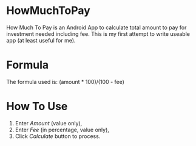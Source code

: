 HowMuchToPay
============

How Much To Pay is an Android App to calculate total amount to pay for investment needed including fee. This is my first attempt to write useable app (at least useful for me).


Formula
=======

The formula used is: (amount * 100)/(100 - fee)


How To Use
==========

1. Enter *Amount* (value only),
2. Enter *Fee* (in percentage, value only),
3. Click *Calculate* button to process.
